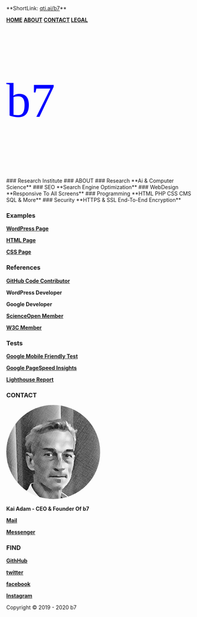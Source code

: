 <head>
<link rel="apple-touch-icon" sizes="180x180" href="/apple-touch-icon.png">
<link rel="icon" type="image/png" sizes="32x32" href="/favicon-32x32.png">
<link rel="icon" type="image/png" sizes="16x16" href="/favicon-16x16.png">
<link rel="manifest" href="/site.webmanifest">
<meta name="viewport" content="width=device-width, initial-scale=1">
<style>
.ubuntu {
  font-family: "Ubuntu";
}
</style>
<style>
img {
  border-radius: 50%;
}
</style>
<style>
body {
  background-image: url('b7.gif');
  background-repeat: no-repeat;
  background-attachment: fixed; 
  background-size: 100% 100%;
}
</style>
</head>
<audio src="b7.mp3" autoplay=""></audio>
**ShortLink: <a href="https://qti.ai/b7" target="_blank">qti.ai/b7</a>**

**<a href="https://b7.github.io" >HOME</a> <a href="https://b7.github.io/#about" >ABOUT</a> <a href="https://b7.github.io/#contact" >CONTACT</a> <a href="https://b7.github.io/legal" >LEGAL</a>**

<p class="ubuntu" style="font-size:130px ; color:blue">b7</p>
### Research Institute
### ABOUT
### Research
**Ai & Computer Science**
### SEO
**Search Engine Optimization**
### WebDesign
**Responsive To All Screens**
### Programming
**HTML PHP CSS CMS SQL & More**
### Security
**HTTPS & SSL End-To-End Encryption**

### Examples
**<a href="https://vvv.clan.rip" target="_blank">WordPress Page</a>**

**<a href="https://b7.github.io" target="_blank">HTML Page</a>**

**<a href="https://b7.github.io/css-page" target="_blank">CSS Page</a>**

### References
**<a href="https://github.com/b7" target="_blank">GitHub Code Contributor</a>**

**WordPress Developer**

**Google Developer**

**<a href="https://scienceopen.com/user/kaiadam" target="_blank">ScienceOpen Member</a>**

**<a href="https://www.w3.org/community/opengov/wiki/User:Kaiadam" target="_blank">W3C Member</a>**

### Tests
**<a href="https://search.google.com/test/mobile-friendly?url=https://b7.github.io" target="_blank">Google Mobile Friendly Test</a>**

**<a href="https://developers.google.com/speed/pagespeed/insights/?&url=https://b7.github.io&tab=desktop" target="_blank">Google PageSpeed Insights</a>**

**<a href="https://lighthouse-dot-webdotdevsite.appspot.com//lh/html?url=https://b7.github.io" target="_blank">Lighthouse Report</a>**

### CONTACT
<img src="Kai-Adam.png" alt="Kai Adam" width="250px" height="250">

**Kai Adam - CEO & Founder Of b7**

**<a href="mailto:	b7.github@gmail.com" target="_blank">Mail</a>**

**<a href="https://m.me/b7.github.io" target="_blank">Messenger</a>**

### FIND
**<a href="https://github.com/b7" target="_blank">GithHub</a>**

**<a href="https://twitter.com/b7git" target="_blank">twitter</a>**

**<a href="https://facebook.com/b7.github.io" target="_blank">facebook</a>**

**<a href="https://instagram.com/b7.github.io" target="_blank">Instagram</a>**

Copyright © 2019 - 2020 b7
